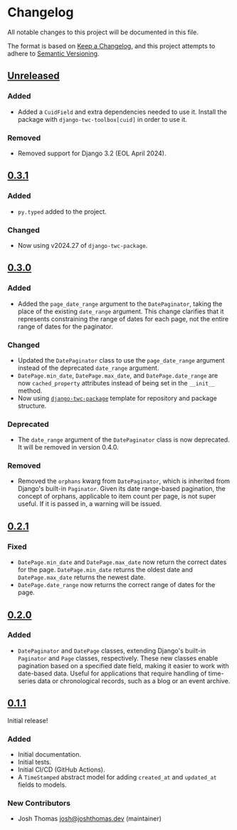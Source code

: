 # Changelog

All notable changes to this project will be documented in this file.

The format is based on [Keep a Changelog](https://keepachangelog.com/en/1.0.0/),
and this project attempts to adhere to [Semantic Versioning](https://semver.org/spec/v2.0.0.html).

<!--
## [${version}]
### Added - for new features
### Changed - for changes in existing functionality
### Deprecated - for soon-to-be removed features
### Removed - for now removed features
### Fixed - for any bug fixes
### Security - in case of vulnerabilities
[${version}]: https://github.com/westerveltco/django-twc-toolbox/releases/tag/v${version}
-->

## [Unreleased]

### Added

-   Added a `CuidField` and extra dependencies needed to use it. Install the package with `django-twc-toolbox[cuid]` in order to use it.

### Removed

-   Removed support for Django 3.2 (EOL April 2024).

## [0.3.1]

### Added

-   `py.typed` added to the project.

### Changed

-   Now using v2024.27 of `django-twc-package`.

## [0.3.0]

### Added

-   Added the `page_date_range` argument to the `DatePaginator`, taking the place of the existing `date_range` argument. This change clarifies that it represents constraining the range of dates for each page, not the entire range of dates for the paginator.

### Changed

-   Updated the `DatePaginator` class to use the `page_date_range` argument instead of the deprecated `date_range` argument.
-   `DatePage.min_date`, `DatePage.max_date`, and `DatePage.date_range` are now `cached_property` attributes instead of being set in the `__init__` method.
-   Now using [`django-twc-package`](https://github.com/westerveltco/django-twc-package) template for repository and package structure.

### Deprecated

-   The `date_range` argument of the `DatePaginator` class is now deprecated. It will be removed in version 0.4.0.

### Removed

-   Removed the `orphans` kwarg from `DatePaginator`, which is inherited from Django's built-in `Paginator`. Given its date range-based pagination, the concept of orphans, applicable to item count per page, is not super useful. If it is passed in, a warning will be issued.

## [0.2.1]

### Fixed

-   `DatePage.min_date` and `DatePage.max_date` now return the correct dates for the page. `DatePage.min_date` returns the oldest date and `DatePage.max_date` returns the newest date.
-   `DatePage.date_range` now returns the correct range of dates for the page.

## [0.2.0]

### Added

-   `DatePaginator` and `DatePage` classes, extending Django's built-in `Paginator` and `Page` classes, respectively. These new classes enable pagination based on a specified date field, making it easier to work with date-based data. Useful for applications that require handling of time-series data or chronological records, such as a blog or an event archive.

## [0.1.1]

Initial release!

### Added

-   Initial documentation.
-   Initial tests.
-   Initial CI/CD (GitHub Actions).
-   A `TimeStamped` abstract model for adding `created_at` and `updated_at` fields to models.

### New Contributors

-   Josh Thomas <josh@joshthomas.dev> (maintainer)

[unreleased]: https://github.com/westerveltco/django-twc-toolbox/compare/v0.3.1...HEAD
[0.2.1]: https://github.com/westerveltco/django-twc-toolbox/releases/tag/v0.2.1
[0.2.0]: https://github.com/westerveltco/django-twc-toolbox/releases/tag/v0.2.0
[0.1.1]: https://github.com/westerveltco/django-twc-toolbox/releases/tag/v0.1.1
[0.3.0]: https://github.com/westerveltco/django-twc-toolbox.git/releases/tag/v0.3.0
[0.3.1]: https://github.com/westerveltco/django-twc-toolbox/releases/tag/v0.3.1
